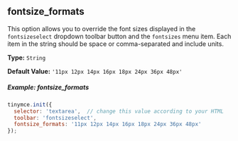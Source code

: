 ## fontsize_formats

This option allows you to override the font sizes displayed in the `fontsizeselect` dropdown toolbar button and the `fontsizes` menu item. Each item in the string should be space or comma-separated and include units.

**Type:** `String`

**Default Value:** `'11px 12px 14px 16px 18px 24px 36px 48px'`

##### Example: fontsize_formats

```js
tinymce.init({
  selector: 'textarea',  // change this value according to your HTML
  toolbar: 'fontsizeselect',
  fontsize_formats: '11px 12px 14px 16px 18px 24px 36px 48px'
});
```

